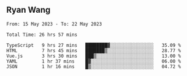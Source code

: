 ## Ryan Wang

<!--START_SECTION:waka-->

```text
From: 15 May 2023 - To: 22 May 2023

Total Time: 26 hrs 57 mins

TypeScript   9 hrs 27 mins   ████████▓░░░░░░░░░░░░░░░░   35.09 %
HTML         7 hrs 45 mins   ███████▒░░░░░░░░░░░░░░░░░   28.77 %
Vue.js       3 hrs 30 mins   ███▒░░░░░░░░░░░░░░░░░░░░░   13.00 %
YAML         1 hr 37 mins    █▓░░░░░░░░░░░░░░░░░░░░░░░   06.00 %
JSON         1 hr 16 mins    █▒░░░░░░░░░░░░░░░░░░░░░░░   04.72 %
```

<!--END_SECTION:waka-->
